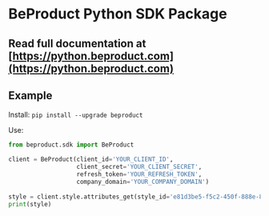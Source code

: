 # BeProduct Python SDK Package
## Read full documentation at **[https://python.beproduct.com](https://python.beproduct.com)**
## Example
Install:
`pip install --upgrade beproduct`

Use:
```python
from beproduct.sdk import BeProduct

client = BeProduct(client_id='YOUR_CLIENT_ID',
                   client_secret='YOUR_CLIENT_SECRET',
                   refresh_token='YOUR_REFRESH_TOKEN',
                   company_domain='YOUR_COMPANY_DOMAIN')
                   
style = client.style.attributes_get(style_id='e81d3be5-f5c2-450f-888e-8a854dfc2824')
print(style)
```




